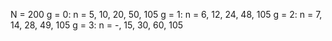 N = 200
g = 0: n = 5, 10, 20, 50, 105
g = 1: n = 6, 12, 24, 48, 105
g = 2: n = 7, 14, 28, 49, 105
g = 3: n = -, 15, 30, 60, 105